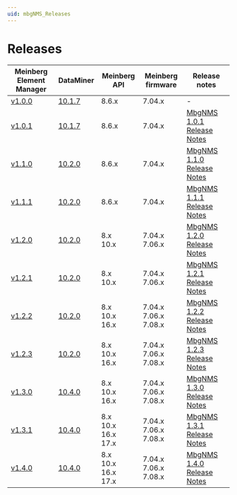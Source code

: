 ```yaml
---
uid: mbgNMS_Releases
---
```


# Releases

| Meinberg Element Manager | DataMiner | Meinberg API | Meinberg firmware | Release notes |
|--|--|--|--|--|
| [v1.0.0](https://community.dataminer.services/download/meinberg-element-manager-1-0-20220117124500/) | [10.1.7](https://community.dataminer.services/download/dataminer-feature-release-10-1-7-0-10523/) | 8.6.x | 7.04.x | -<br> |
| [v1.0.1](https://community.dataminer.services/download/meinberg-element-manager-1-0-1-20220301143000/) | [10.1.7](https://community.dataminer.services/download/dataminer-feature-release-10-1-7-0-10523/) | 8.6.x | 7.04.x | [MbgNMS 1.0.1 Release Notes](xref:MbgNMS_1.0.1) |
| [v1.1.0](https://community.dataminer.services/download/meinberg-element-manager-1-1-0-20220715134000/) | [10.2.0](https://community.dataminer.services/download/dataminer-main-release-10-2-0-0-11897-cu4/) | 8.6.x | 7.04.x | [MbgNMS 1.1.0 Release Notes](xref:MbgNMS_1.1.0) |
| [v1.1.1](https://community.dataminer.services/download/meinberg-element-manager-1-1-1-20220729140000/) | [10.2.0](https://community.dataminer.services/download/dataminer-main-release-10-2-0-0-11897-cu4/) | 8.6.x | 7.04.x | [MbgNMS 1.1.1 Release Notes](xref:MbgNMS_1.1.1) |
| [v1.2.0](https://community.dataminer.services/download/meinberg-element-manager-1-2-0-20221207160000/) | [10.2.0](https://community.dataminer.services/download/dataminer-main-release-10-2-0-0-11897-cu4/) | 8.x<br>10.x | 7.04.x<br>7.06.x | [MbgNMS 1.2.0 Release Notes](xref:MbgNMS_1.2.0) |
| [v1.2.1](https://community.dataminer.services/download/meinberg-element-manager-1-2-1-20230630100000/) | [10.2.0](https://community.dataminer.services/download/dataminer-main-release-10-2-0-0-11897-cu4/) | 8.x<br>10.x | 7.04.x<br>7.06.x | [MbgNMS 1.2.1 Release Notes](xref:MbgNMS_1.2.1) |
| [v1.2.2](https://community.dataminer.services/download/meinberg-element-manager-1-2-2-20230929100000/) | [10.2.0](https://community.dataminer.services/download/dataminer-main-release-10-2-0-0-11897-cu4/) | 8.x<br>10.x<br>16.x | 7.04.x<br>7.06.x<br>7.08.x | [MbgNMS 1.2.2 Release Notes](xref:MbgNMS_1.2.2) |
| [v1.2.3](https://community.dataminer.services/download/meinberg-element-manager-1-2-3-20231227100000/) | [10.2.0](https://community.dataminer.services/download/dataminer-main-release-10-2-0-0-11897-cu4/) | 8.x<br>10.x<br>16.x | 7.04.x<br>7.06.x<br>7.08.x | [MbgNMS 1.2.3 Release Notes](xref:MbgNMS_1.2.3) |
| [v1.3.0](https://community.dataminer.services/download/meinberg-element-manager-1-3-0/) | [10.4.0](https://community.dataminer.services/download/dataminer-main-release-10-4-0-0-14511-cu4/) | 8.x<br>10.x<br>16.x | 7.04.x<br>7.06.x<br>7.08.x | [MbgNMS 1.3.0 Release Notes](xref:MbgNMS_1.3.0) |
| [v1.3.1](https://community.dataminer.services/download/meinberg-element-manager-1-3-1/) | [10.4.0](https://community.dataminer.services/download/dataminer-main-release-10-4-0-0-14511-cu4/) | 8.x<br>10.x<br>16.x<br>17.x | 7.04.x<br>7.06.x<br>7.08.x | [MbgNMS 1.3.1 Release Notes](xref:MbgNMS_1.3.1) |
| [v1.4.0](https://community.dataminer.services/download/meinberg-element-manager-1-4-0/) | [10.4.0](https://community.dataminer.services/download/dataminer-main-release-10-4-0-0-15230-cu10/) | 8.x<br>10.x<br>16.x<br>17.x | 7.04.x<br>7.06.x<br>7.08.x | [MbgNMS 1.4.0 Release Notes](xref:MbgNMS_1.4.0) |
